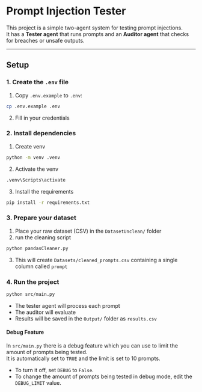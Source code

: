 # Prompt Injection Tester

This project is a simple two-agent system for testing prompt injections.  
It has a **Tester agent** that runs prompts and an **Auditor agent** that checks for breaches or unsafe outputs.

---

## Setup

### 1. Create the `.env` file
1. Copy `.env.example` to `.env`:
```bash
cp .env.example .env
```
2. Fill in your credentials

### 2. Install dependencies
1. Create venv
```bash
python -m venv .venv
```
2. Activate the venv
```bash
.venv\Scripts\activate
```
3. Install the requirements
```bash
pip install -r requirements.txt
```
### 3. Prepare your dataset
1. Place your raw dataset (CSV) in the `DatasetUnclean/` folder
2. run the cleaning script
```bash
python pandasCleaner.py
```
3. This will create `Datasets/cleaned_prompts.csv` containing a single column called `prompt`
### 4. Run the project
```bash
python src/main.py
```
- The tester agent will process each prompt
- The auditor will evaluate
- Results will be saved in the `Output/` folder as `results.csv`
#### Debug Feature

In `src/main.py` there is a debug feature which you can use to limit the amount of prompts being tested.  
It is automatically set to `TRUE` and the limit is set to 10 prompts.  

- To turn it off, set `DEBUG` to `False`.  
- To change the amount of prompts being tested in debug mode, edit the `DEBUG_LIMIT` value.